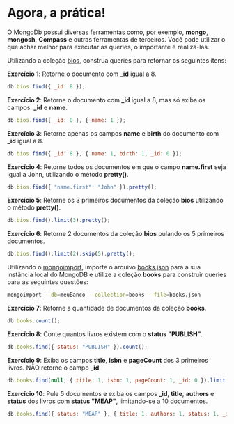 # Agora, a prática!

O MongoDb possui diversas ferramentas como, por exemplo, **mongo**, **mongosh**, **Compass** e outras ferramentas de terceiros. Você pode utilizar o que achar melhor para executar as queries, o importante é realizá-las.

Utilizando a coleção [bios](https://docs.mongodb.com/manual/reference/bios-example-collection/), construa queries para retornar os seguintes itens:

**Exercício 1**: Retorne o documento com **_id** igual a 8.

```javascript
db.bios.find({ _id: 8 });
```

**Exercício 2**: Retorne o documento com **_id** igual a 8, mas só exiba os campos: **_id** e **name**.

```javascript
db.bios.find({ _id: 8 }, { name: 1 });
```

**Exercício 3**: Retorne apenas os campos **name** e **birth** do documento com **_id** igual a 8.

```javascript
db.bios.find({ _id: 8 }, { name: 1, birth: 1, _id: 0 });
```

**Exercício 4**: Retorne todos os documentos em que o campo **name.first** seja igual a John, utilizando o método **pretty()**.

```javascript
db.bios.find({ "name.first": "John" }).pretty();
```

**Exercício 5**: Retorne os 3 primeiros documentos da coleção **bios** utilizando o método **pretty()**.

```javascript
db.bios.find().limit(3).pretty();
```

**Exercício 6**: Retorne 2 documentos da coleção **bios** pulando os 5 primeiros documentos.

```javascript
db.bios.find().limit(2).skip(5).pretty();
```

Utilizando o [mongoimport](https://docs.mongodb.com/manual/reference/program/mongoimport/), importe o arquivo [books.json](https://s3.us-east-2.amazonaws.com/assets.app.betrybe.com/back-end/mongodb/books-48d15e4d8924badc2308cc4a62eb3ea4.json) para a sua instância local do MongoDB e utilize a coleção **books** para construir queries para as seguintes questões:

```bash
mongoimport --db=meuBanco --collection=books --file=books.json
```

**Exercício 7**: Retorne a quantidade de documentos da coleção **books**.

```javascript
db.books.count();
```

**Exercício 8**: Conte quantos livros existem com o **status "PUBLISH"**.

```javascript
db.books.find({ status: "PUBLISH" }).count();
```

**Exercício 9**: Exiba os campos **title**, **isbn** e **pageCount** dos 3 primeiros livros. NÃO retorne o campo **_id**.

```javascript
db.books.find(null, { title: 1, isbn: 1, pageCount: 1, _id: 0 }).limit(3);
```

**Exercício 10**: Pule 5 documentos e exiba os campos **_id**, **title**, **authors** e **status** dos livros com **status "MEAP"**, limitando-se a 10 documentos.

```javascript
db.books.find({ status: "MEAP" }, { title: 1, authors: 1, status: 1, _id: 0 }).limit(10).skip(5);
```
